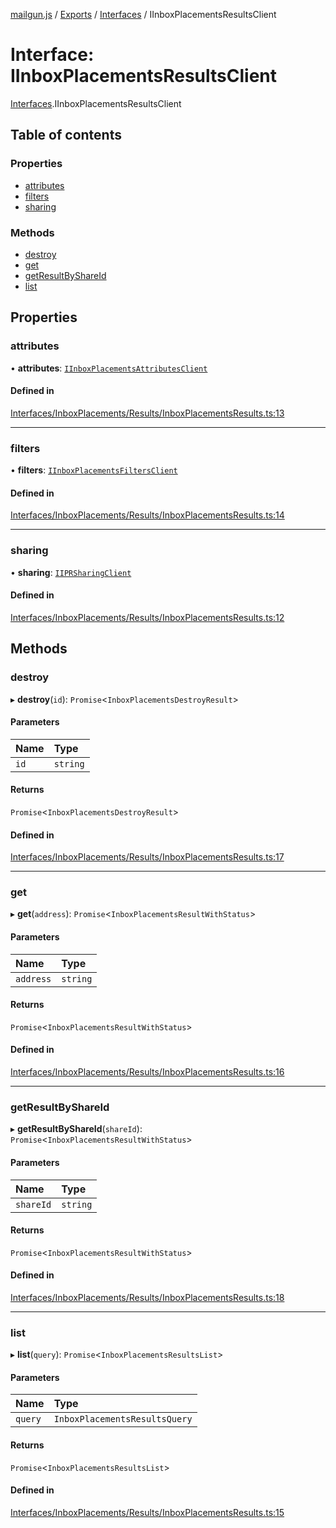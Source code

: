 [mailgun.js](../README.md) / [Exports](../modules.md) / [Interfaces](../modules/Interfaces.md) / IInboxPlacementsResultsClient

# Interface: IInboxPlacementsResultsClient

[Interfaces](../modules/Interfaces.md).IInboxPlacementsResultsClient

## Table of contents

### Properties

- [attributes](Interfaces.IInboxPlacementsResultsClient.md#attributes)
- [filters](Interfaces.IInboxPlacementsResultsClient.md#filters)
- [sharing](Interfaces.IInboxPlacementsResultsClient.md#sharing)

### Methods

- [destroy](Interfaces.IInboxPlacementsResultsClient.md#destroy)
- [get](Interfaces.IInboxPlacementsResultsClient.md#get)
- [getResultByShareId](Interfaces.IInboxPlacementsResultsClient.md#getresultbyshareid)
- [list](Interfaces.IInboxPlacementsResultsClient.md#list)

## Properties

### attributes

• **attributes**: [`IInboxPlacementsAttributesClient`](Interfaces.IInboxPlacementsAttributesClient.md)

#### Defined in

[Interfaces/InboxPlacements/Results/InboxPlacementsResults.ts:13](https://github.com/mailgun/mailgun.js/blob/ef6853f/lib/Interfaces/InboxPlacements/Results/InboxPlacementsResults.ts#L13)

___

### filters

• **filters**: [`IInboxPlacementsFiltersClient`](Interfaces.IInboxPlacementsFiltersClient.md)

#### Defined in

[Interfaces/InboxPlacements/Results/InboxPlacementsResults.ts:14](https://github.com/mailgun/mailgun.js/blob/ef6853f/lib/Interfaces/InboxPlacements/Results/InboxPlacementsResults.ts#L14)

___

### sharing

• **sharing**: [`IIPRSharingClient`](Interfaces.IIPRSharingClient.md)

#### Defined in

[Interfaces/InboxPlacements/Results/InboxPlacementsResults.ts:12](https://github.com/mailgun/mailgun.js/blob/ef6853f/lib/Interfaces/InboxPlacements/Results/InboxPlacementsResults.ts#L12)

## Methods

### destroy

▸ **destroy**(`id`): `Promise`<`InboxPlacementsDestroyResult`\>

#### Parameters

| Name | Type |
| :------ | :------ |
| `id` | `string` |

#### Returns

`Promise`<`InboxPlacementsDestroyResult`\>

#### Defined in

[Interfaces/InboxPlacements/Results/InboxPlacementsResults.ts:17](https://github.com/mailgun/mailgun.js/blob/ef6853f/lib/Interfaces/InboxPlacements/Results/InboxPlacementsResults.ts#L17)

___

### get

▸ **get**(`address`): `Promise`<`InboxPlacementsResultWithStatus`\>

#### Parameters

| Name | Type |
| :------ | :------ |
| `address` | `string` |

#### Returns

`Promise`<`InboxPlacementsResultWithStatus`\>

#### Defined in

[Interfaces/InboxPlacements/Results/InboxPlacementsResults.ts:16](https://github.com/mailgun/mailgun.js/blob/ef6853f/lib/Interfaces/InboxPlacements/Results/InboxPlacementsResults.ts#L16)

___

### getResultByShareId

▸ **getResultByShareId**(`shareId`): `Promise`<`InboxPlacementsResultWithStatus`\>

#### Parameters

| Name | Type |
| :------ | :------ |
| `shareId` | `string` |

#### Returns

`Promise`<`InboxPlacementsResultWithStatus`\>

#### Defined in

[Interfaces/InboxPlacements/Results/InboxPlacementsResults.ts:18](https://github.com/mailgun/mailgun.js/blob/ef6853f/lib/Interfaces/InboxPlacements/Results/InboxPlacementsResults.ts#L18)

___

### list

▸ **list**(`query`): `Promise`<`InboxPlacementsResultsList`\>

#### Parameters

| Name | Type |
| :------ | :------ |
| `query` | `InboxPlacementsResultsQuery` |

#### Returns

`Promise`<`InboxPlacementsResultsList`\>

#### Defined in

[Interfaces/InboxPlacements/Results/InboxPlacementsResults.ts:15](https://github.com/mailgun/mailgun.js/blob/ef6853f/lib/Interfaces/InboxPlacements/Results/InboxPlacementsResults.ts#L15)
